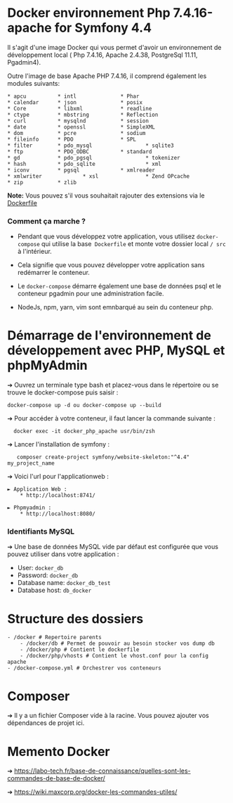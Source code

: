 # Docker environnement Php 7.4.16-apache for Symfony 4.4

Il s'agit d'une image Docker qui vous permet d'avoir un environnement de développement local ( Php 7.4.16, Apache 2.4.38, PostgreSql 11.11, Pgadmin4).

Outre l'image de base Apache PHP 7.4.16, il comprend également les modules suivants:
```
* apcu 			* intl 				* Phar
* calendar 		* json 				* posix
* Core 			* libxml 			* readline
* ctype 		* mbstring 			* Reflection
* curl 			* mysqlnd 			* session
* date 			* openssl 			* SimpleXML
* dom 			* pcre 				* sodium
* fileinfo 		* PDO 				* SPL
* filter 		* pdo_mysql 		        * sqlite3
* ftp 			* PDO_ODBC 			* standard
* gd 			* pdo_pgsql 		        * tokenizer
* hash 			* pdo_sqlite 		        * xml
* iconv 		* pgsql 			* xmlreader
* xmlwriter 	        * xsl 				* Zend OPcache
* zip 			* zlib
```

**Note:**  Vous pouvez s'il vous souhaitait rajouter des extensions via le [Dockerfile](docker/php/dockerfile)

### Comment ça marche ?

* Pendant que vous développez votre application, vous utilisez `docker-compose` qui utilise la base` Dockerfile` et monte votre dossier local `/ src` à l'intérieur. 

* Cela signifie que vous pouvez développer votre application sans redémarrer le conteneur. 

* Le `docker-compose` démarre également une base de données psql et le conteneur pgadmin pour une administration facile.
  
* NodeJs, npm, yarn, vim sont emnbarqué au sein du conteneur php. 

# Démarrage de l'environnement de développement avec PHP, MySQL et phpMyAdmin 

➔ Ouvrez un terminale type bash et placez-vous dans le répertoire ou se trouve le docker-compose puis saisir :

```
docker-compose up -d ou docker-compose up --build
```
➔ Pour accéder à votre conteneur, il faut lancer la commande suivante :
```
  docker exec -it docker_php_apache usr/bin/zsh
```
➔ Lancer l'installation de symfony : 
```
   composer create-project symfony/website-skeleton:"^4.4" my_project_name
```

➔ Voici l'url pour l'applicationweb :

    ► Application Web : 
        * http://localhost:8741/

    ► Phpmyadmin :
        * http://localhost:8080/


### Identifiants MySQL

➔ Une base de données MySQL vide par défaut est configurée que vous pouvez utiliser dans votre application :

* User: `docker_db`
* Password: `docker_db`
* Database name: `docker_db_test`
* Database host: `db_docker`

# Structure des dossiers

```
- /docker # Repertoire parents
    - /docker/db # Permet de pouvoir au besoin stocker vos dump db
    - /docker/php # Contient le dockerfile
    - /docker/php/vhosts # Contient le vhost.conf pour la config apache
- /docker-compose.yml # Orchestrer vos conteneurs
```
# Composer

➔ Il y a un fichier Composer vide à la racine. Vous pouvez ajouter vos dépendances de projet ici.

# Memento Docker
➔ https://labo-tech.fr/base-de-connaissance/quelles-sont-les-commandes-de-base-de-docker/

➔ https://wiki.maxcorp.org/docker-les-commandes-utiles/
